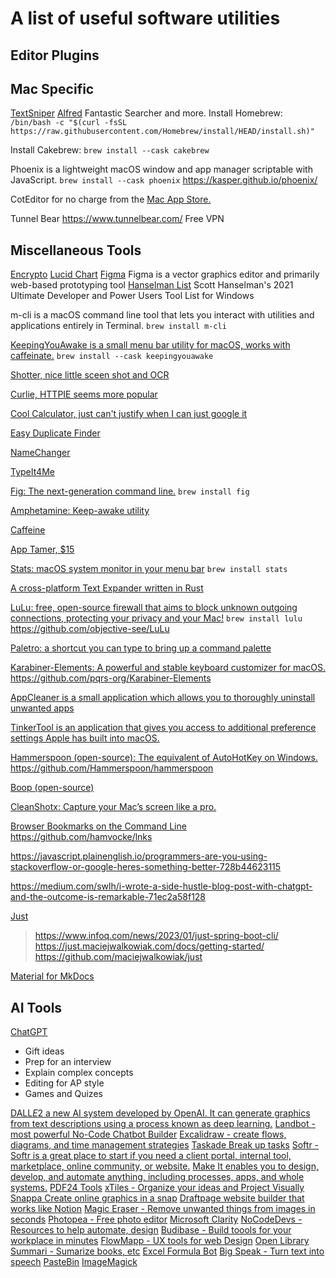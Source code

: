 # A list of useful software utilities

## Editor Plugins

## Mac Specific

[TextSniper](https://www.textsniper.app/)
[Alfred](https://www.alfredapp.com/) Fantastic Searcher and more.
Install Homebrew:
`/bin/bash -c "$(curl -fsSL https://raw.githubusercontent.com/Homebrew/install/HEAD/install.sh)"`

Install Cakebrew:
`brew install --cask cakebrew`

Phoenix is a lightweight macOS window and app manager scriptable with JavaScript.
`brew install --cask phoenix`
<https://kasper.github.io/phoenix/>

CotEditor for no charge from the [Mac App Store.](https://apps.apple.com/app/coteditor/id1024640650?ls=1)

Tunnel Bear <https://www.tunnelbear.com/> Free VPN

## Miscellaneous Tools

[Encrypto](https://macpaw.com/encrypto)
[Lucid Chart](https://www.lucidchart.com/)
[Figma](https://www.figma.com/) Figma is a vector graphics editor and primarily web-based prototyping tool
[Hanselman List](https://www.hanselman.com/blog/scott-hanselmans-2021-ultimate-developer-and-power-users-tool-list-for-windows) Scott Hanselman's 2021 Ultimate Developer and Power Users Tool List for Windows

m-cli is a macOS command line tool that lets you interact with utilities and applications entirely in Terminal.
`brew install m-cli`

[KeepingYouAwake is a small menu bar utility for macOS, works with caffeinate.](https://github.com/newmarcel/KeepingYouAwake)
`brew install --cask keepingyouawake`

[Shotter, nice little sceen shot and OCR](https://shottr.cc/)

[Curlie, HTTPIE seems more popular](https://curlie.io/)

[Cool Calculator, just can't justify when I can just google it](https://numi.app/)

[Easy Duplicate Finder](https://www.easyduplicatefinder.com/)

[NameChanger](https://mrrsoftware.com/namechanger/)

[TypeIt4Me](https://ettoresoftware.store/mac-apps/typeit4me/)

[Fig: The next-generation command line.](https://fig.io/)
`brew install fig`

[Amphetamine: Keep-awake utility](https://apps.apple.com/us/app/amphetamine/id937984704?mt=12)

[Caffeine](https://intelliscapesolutions.com/apps/caffeine)

[App Tamer, $15](https://www.stclairsoft.com/AppTamer/)

[Stats: macOS system monitor in your menu bar](https://github.com/exelban/stats)
`brew install stats`

[A cross-platform Text Expander written in Rust](https://github.com/espanso/espanso)

[LuLu: free, open-source firewall that aims to block unknown outgoing connections, protecting your privacy and your Mac!](https://objective-see.org/products/lulu.html)
`brew install lulu` <https://github.com/objective-see/LuLu>

[Paletro: a shortcut you can type to bring up a command palette](https://appmakes.io/paletro)

[Karabiner-Elements: A powerful and stable keyboard customizer for macOS.](https://karabiner-elements.pqrs.org/)
<https://github.com/pqrs-org/Karabiner-Elements>

[AppCleaner is a small application which allows you to thoroughly uninstall unwanted apps](https://freemacsoft.net/appcleaner/)

[TinkerTool is an application that gives you access to additional preference settings Apple has built into macOS.](http://www.bresink.com/osx/TinkerTool.html)

[Hammerspoon (open-source): The equivalent of AutoHotKey on Windows.](https://www.hammerspoon.org/)
<https://github.com/Hammerspoon/hammerspoon>

[Boop (open-source)](https://github.com/IvanMathy/Boop)

[CleanShotx: Capture your Mac’s screen like a pro.](https://cleanshot.com/)

[Browser Bookmarks on the Command Line](https://www.hamvocke.com/blog/lnks-command-line-bookmarks/)
<https://github.com/hamvocke/lnks>

https://javascript.plainenglish.io/programmers-are-you-using-stackoverflow-or-google-heres-something-better-728b44623115

https://medium.com/swlh/i-wrote-a-side-hustle-blog-post-with-chatgpt-and-the-outcome-is-remarkable-71ec2a58f128

[Just](https://just.maciejwalkowiak.com/)
> <https://www.infoq.com/news/2023/01/just-spring-boot-cli/>
> <https://just.maciejwalkowiak.com/docs/getting-started/>
> <https://github.com/maciejwalkowiak/just>

[Material for MkDocs](https://squidfunk.github.io/mkdocs-material/reference/)

## AI Tools

[ChatGPT](https://chat.openai.com/chat)

* Gift ideas
* Prep for an interview
* Explain complex concepts
* Editing for AP style
* Games and Quizes

[DALL*E*2 a new AI system developed by OpenAI. It can generate graphics from text descriptions using a process known as deep learning.](https://openai.com/dall-e-2/)
[Landbot - most powerful No-Code Chatbot Builder](https://landbot.io/)
[Excalidraw - create flows, diagrams, and time management strategies](https://excalidraw.com/)
[Taskade Break up tasks](https://www.taskade.com/)
[Softr - Softr is a great place to start if you need a client portal, internal tool, marketplace, online community, or website.](https://www.softr.io/)
[Make It enables you to design, develop, and automate anything, including processes, apps, and whole systems.](https://www.make.com/)
[PDF24 Tools](https://tools.pdf24.org/en/)
[xTiles - Organize your ideas and Project Visually](https://xtiles.app/)
[Snappa Create online graphics in a snap](https://snappa.com/)
[Draftpage website builder that works like Notion](https://daftpage.com/)
[Magic Eraser - Remove unwanted things from images in seconds](https://www.magiceraser.io/)
[Photopea - Free photo editor](https://www.photopea.com/)
[Microsoft Clarity](https://clarity.microsoft.com/)
[NoCodeDevs - Resources to help automate, design](https://www.nocodedevs.com/)
[Budibase - Build toools for your workplace in minutes](https://budibase.com/)
[FlowMapp - UX tools for web Design](https://www.flowmapp.com/)
[Open Library](https://openlibrary.org/)
[Summari - Sumarize books, etc](https://www.summari.com/)
[Excel Formula Bot](https://excelformulabot.com/)
[Big Speak - Turn text into speech](https://bigspeak.ai/)
[PasteBin](https://pastebin.com/)
[ImageMagick](https://imagemagick.org/)

